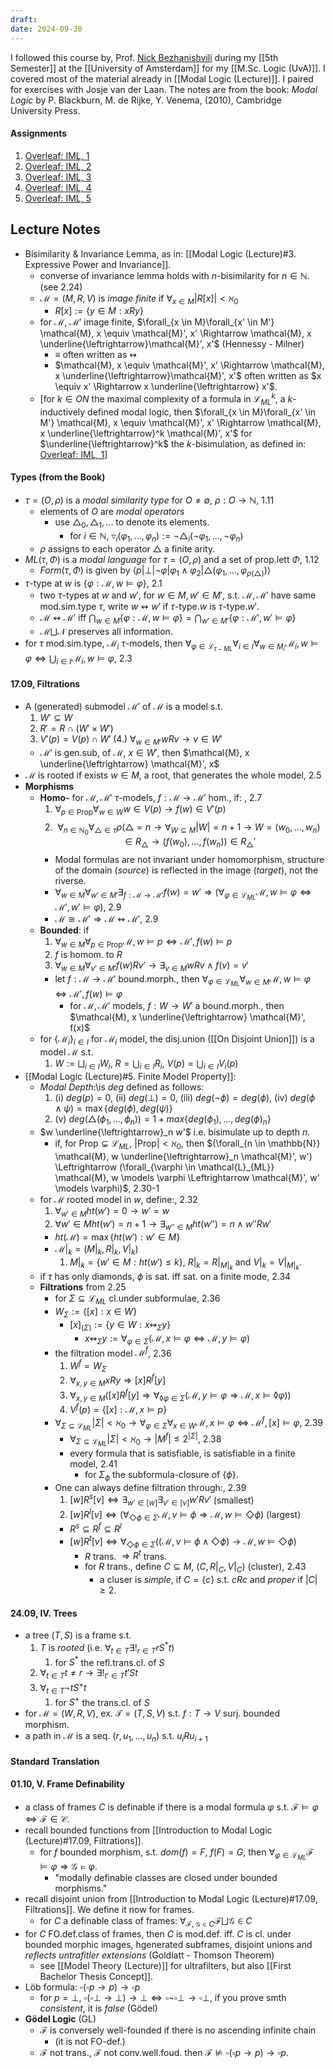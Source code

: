 ```yaml
---
draft: 
date: 2024-09-30
---
```

I followed this course by, Prof. [Nick Bezhanishvili]() during my [[5th Semester]] at the [[University of Amsterdam]] for my [[M.Sc. Logic (UvA)]]. I covered most of the material already in [[Modal Logic (Lecture)]]. I paired for exercises with Josje van der Laan. The notes are from the book: _Modal Logic_ by P. Blackburn, M. de Rijke, Y. Venema, (2010), Cambridge University Press.
#### Assignments
1. [Overleaf: IML, 1](https://www.overleaf.com/read/qdtknhmjymqt#0a2005)
2. [Overleaf: IML, 2](https://www.overleaf.com/read/cpcbpxgshgwx#9933a8)
3. [Overleaf: IML, 3](https://www.overleaf.com/read/fhfgdcfdxfks#e50bb8)
4. [Overleaf: IML, 4](https://www.overleaf.com/read/nqzhrtkqwbjy#cd734e)
5. [Overleaf: IML, 5](https://www.overleaf.com/read/bnbpqggkwwdm#e2f4f5)
## Lecture Notes
- Bisimilarity & Invariance Lemma, as in: [[Modal Logic (Lecture)#3. Expressive Power and Invariance]].
	- converse of invariance lemma holds with $n$-bisimilarity for $n \in \mathbb{N}$. (see 2.24)
	- $\mathcal{M} = (M, R, V)$ is _image finite_ if $\forall_{x \in M} |R[x]| < \aleph_0$
		- $R[x] := \{y \in M : x R y\}$
	- for $\mathcal{M}$, $\mathcal{M}'$ image finite, $\forall_{x \in M}\forall_{x' \in M'} \mathcal{M}, x \equiv \mathcal{M}', x' \Rightarrow \mathcal{M}, x \underline{\leftrightarrow}\mathcal{M}', x'$ (Hennessy - Milner)
		- $\equiv$ often written as $\leftrightsquigarrow$
		- $\mathcal{M}, x \equiv \mathcal{M}', x' \Rightarrow \mathcal{M}, x \underline{\leftrightarrow}\mathcal{M}', x'$ often written as $x \equiv x' \Rightarrow x \underline{\leftrightarrow} x'$.
	- \[for $k \in ON$ the maximal complexity of a formula in $\mathcal{L}^k_{ML}$, a $k$-inductively defined modal logic, then $\forall_{x \in M}\forall_{x' \in M'} \mathcal{M}, x \equiv \mathcal{M}', x' \Rightarrow \mathcal{M}, x \underline{\leftrightarrow}^k \mathcal{M}', x'$ for $\underline{\leftrightarrow}^k$ the $k$-bisimulation, as defined in: [Overleaf: IML, 1](https://www.overleaf.com/read/qdtknhmjymqt#0a2005)\]
#### Types (from the Book)
- $\tau = (O, \rho)$ is a _modal similarity type_ for $O \not = \emptyset$, $\rho: O \to \mathbb{N}$, 1.11
	- elements of $O$ are _modal operators_
		- use $\triangle_0, \triangle_1, ...$ to denote its elements.
			- for $i \in \mathbb{N}$, $\triangledown_i(\varphi_1, ..., \varphi_n) := \lnot \triangle_i (\lnot \varphi_1, ..., \lnot \varphi_n)$ 
	- $\rho$ assigns to each operator $\triangle$ a finite arity.
- $ML(\tau, \Phi)$ is a _modal language_ for $\tau = (O, \rho)$ and a set of prop.lett $\Phi$, 1.12
	- $Form(\tau, \Phi)$ is given by $\langle p | \bot | \lnot \varphi | \varphi_1 \land \varphi_2 | \triangle (\varphi_1, ..., \varphi_{\rho(\triangle)}) \rangle$ 
- $\tau$-type at $w$ is $\{\varphi : \mathcal{M}, w \models\varphi\}$, 2.1
	- two $\tau$-types at $w$ and $w'$, for $w \in M, w' \in M'$, s.t. $\mathcal{M}, \mathcal{M}'$ have same mod.sim.type $\tau$, write $w \leftrightsquigarrow w'$ if $\tau$-type.$w$ is $\tau$-type.$w'$.
	- $\mathcal{M} \leftrightsquigarrow \mathcal{M}'$ iff $\bigcap_{w \in M} \{\varphi : \mathcal{M}, w \models\varphi\} = \bigcap_{w' \in M'} \{\varphi : \mathcal{M}', w' \models\varphi\}$
	- $\mathcal{M} \bigsqcup \mathcal{N}$ preserves all information.
- for $\tau$ mod.sim.type, $\mathcal{M}_i$ $\tau$-models, then $\forall_{\varphi \in \mathcal{L}_{\tau-ML}}\forall_{i \in I} \forall_{w \in M_i} \mathcal{M}_i, w \models \varphi \Leftrightarrow \bigcup_{i \in I}\mathcal{M}_i, w \models \varphi$, 2.3
#### 17.09, Filtrations
- A (generated) submodel $\mathcal{M}'$ of $\mathcal{M}$ is a model s.t.
	1. $W' \subseteq W$ 
	2. $R' = R \cap (W' \times W')$
	3. $V'(p) = V(p) \cap W'$ 
	(4.) $\forall_{w \in M'} wRv \to v \in W'$ 
	- $\mathcal{M'}$ is gen.sub, of $\mathcal{M}$, $x \in W'$, then $\mathcal{M}, x \underline{\leftrightarrow} \mathcal{M}', x$
- $\mathcal{M}$ is rooted if exists $w \in M$, a root, that generates the whole model, 2.5
- **Morphisms**
	- **Homo-** for $\mathcal{M}, \mathcal{M}'$ $\tau$-models, $f: \mathcal{M} \to \mathcal{M}'$ hom., if: , 2.7
		1. $\forall_{p \in \text{Prop}} \forall_{w \in W} w \in V(p) \to f(w) \in V'(p)$ 
		2. $$\forall_{n \in \mathbb{N}_0} \forall_{\triangle \in \tau} \rho(\triangle = n \to \forall_{W \subseteq M} |W| = n +1 \to W = (w_0, ..., w_n) \in R_\triangle \to (f(w_0), ..., f(w_n)) \in R_\triangle'$$
		- Modal formulas are not invariant under homomorphism, structure of the domain (_source_) is reflected in the image (_target_), not the riverse.
		- $\forall_{w \in M}\forall_{w' \in M'}\exists_{f: \mathcal{M} \to \mathcal{M}'} f(w) = w' \Rightarrow (\forall_{\varphi \in \mathcal{L}_{ML}} \mathcal{M}, w \models \varphi \Leftrightarrow \mathcal{M}', w' \models \varphi)$, 2.9
		- $\mathcal{M} \cong \mathcal{M}' \Rightarrow \mathcal{M} \leftrightsquigarrow \mathcal{M}'$, 2.9
	- **Bounded**: if
		1. $\forall_{w \in M} \forall_{p \in \text{Prop}} \mathcal{M}, w \models p \Leftrightarrow \mathcal{M}', f(w) \models p$ 
		2. $f$ is homom. to $R$
		3. $\forall_{w \in M} \forall_{v' \in M'} f(w) R v' \to \exists_{v \in M} wRv \land f(v) = v'$
		- let $f: \mathcal{M} \to \mathcal{M}'$ bound.morph., then $\forall_{\varphi \in \mathcal{L}_{ML}} \forall_{w \in M} \mathcal{M}, w \models \varphi \Leftrightarrow \mathcal{M}', f(w) \models \varphi$ 
			- for $\mathcal{M}, \mathcal{M}'$ models, $f: W \to W'$ a bound.morph., then $\mathcal{M}, x \underline{\leftrightarrow} \mathcal{M}', f(x)$
	- for $\{\mathcal{M}_i\}_{i \in I}$ for $\mathcal{M}_i$ model, the disj.union ([[On Disjoint Union]]) is a model $\mathcal{M}$ s.t.
		1. $W := \bigsqcup_{i \in I} W_i$, $R = \bigcup_{i \in I} R_i$, $V(p) = \bigcup_{i \in I} V_i(p)$ 
- [[Modal Logic (Lecture)#5. Finite Model Property]]:
	- _Modal Depth_:\is $deg$ defined as follows:
		1. (i) $deg(p) = 0$, (ii) $deg(\bot) = 0$, (iii) $deg(\lnot \phi) = deg(\phi)$, (iv) $deg(\phi \land \psi) = \max\{deg(\phi), deg(\psi)\}$ 
		2. (v) $deg(\triangle (\phi_1, ..., \phi_n)) = 1 + max\{deg(\phi_1), ..., deg(\phi)_n\}$ 
	- $w \underline{\leftrightarrow}_n w'$ i.e. bisimulate up to depth $n$.
		- if, for $\text{Prop} \subsetneq \mathcal{L}_{ML}$, $|\text{Prop}| < \aleph_0$, then $(\forall_{n \in \mathbb{N}} \mathcal{M}, w \underline{\leftrightarrow}_n \mathcal{M}', w') \Leftrightarrow (\forall_{\varphi \in \mathcal{L}_{ML}} \mathcal{M}, w \models \varphi \Leftrightarrow \mathcal{M}', w' \models \varphi)$, 2.30-1
	- for $\mathcal{M}$ rooted model in $w$, define:, 2.32
		1. $\forall_{w' \in M}ht(w') = 0 \to w' = w$
		2. $\forall{w' \in M} ht(w') = n + 1 \to \exists_{w'' \in M}ht(w'') = n \land w'' R w'$ 
		- $ht(\mathcal{M}) = \max\{ht(w') : w' \in M\}$ 
		- $\mathcal{M}|_k = (M|_k, R|_k, V|_k)$
			1. $M|_k = \{w' \in M : ht(w') \le k\}$, $R|_k = R|_{M|_k}$ and $V|_k = V|_{M|_k}$.
	- if $\tau$ has only diamonds, $\phi$ is sat. iff sat. on a finite mode, 2.34
	- **Filtrations** from 2.25
		- for $\Sigma \subseteq \mathcal{L}_{ML}$ cl.under subformulae, 2.36
		- $W_\Sigma := \{[x]: x \in W\}$
			- $[x]_{(\Sigma)} := \{y \in W : x \leftrightsquigarrow_\Sigma y\}$
				- $x \leftrightsquigarrow_\Sigma y := \forall_{\varphi\in \Sigma}(\mathcal{M}, x \models \varphi \Leftrightarrow \mathcal{M}, y \models \varphi)$
		- the filtration model $\mathcal{M}^f$, 2.36
			1. $W^f = W_\Sigma$
			2. $\forall_{x, y \in M} xRy \Rightarrow [x] R^f [y]$ 
			3. $\forall_{x, y \in M} ([x]R^f[y] \Rightarrow \forall_{\lozenge \varphi \in \Sigma}(\mathcal{M}, y \models \varphi \Rightarrow \mathcal{M}, x \models \lozenge \varphi))$
			4. $V^f(p) = \{[x]: \mathcal{M}, x \models p\}$
		- $\forall_{\Sigma \subseteq \mathcal{L}_{ML}} |\Sigma| < \aleph_0 \to\forall_{\varphi \in \Sigma}  \forall_{x \in W} \mathcal{M}, x \models \varphi \Leftrightarrow \mathcal{M}^f, [x] \models \varphi$, 2.39
			- $\forall_{\Sigma \subseteq \mathcal{L}_{ML}} |\Sigma| < \aleph_0 \to |M^f| \le 2^{|\Sigma|}$, 2.38
			- every formula that is satisfiable, is satisfiable in a finite model, 2.41
				- for $\Sigma_\phi$ the subformula-closure of $\{\phi\}$.
		- One can always define filtration through:, 2.39
			1. $[w] R^s [v] \Leftrightarrow \exists_{w' \in [w]} \exists_{v' \in [v]} w' R v'$ (smallest)
			2. $[w] R^l [v] \Leftrightarrow (\forall_{\Diamond \phi \in \Sigma} \mathcal{M},v \models \phi \Rightarrow \mathcal{M},w \models \Diamond \phi)$ (largest)
			- $R^s \subseteq R^f \subseteq R^l$ 
			- $[w] R^t [v] \Leftrightarrow \forall_{\Diamond \phi \in \Sigma}(( \mathcal{M}, v \models \phi \land \Diamond \phi) \to \mathcal{M}, w \models \Diamond \phi)$ 
				- $R$ trans. $\Rightarrow R^t$ trans.
				- for $R$ trans., define $C \subseteq M$, $(C, R|_C, V|_C)$ (cluster), 2.43
					- a cluser is _simple_, if $C = \{c\}$ s.t. $cRc$ and _proper_ if $|C| \ge 2$.
#### 24.09, IV. Trees
- a tree $(T,S)$ is a frame s.t. 
	1. $T$ is _rooted_ (i.e. $\forall_{t \in T}\exists!_{r \in T} rS^*t$)
		1. for $S^*$ the refl.trans.cl. of $S$
	2. $\forall_{t \in T} t \not = r \to \exists!_{t' \in T} t' S t$
	3. $\forall_{t \in T} \lnot t S^+ t$
		1. for $S^+$ the trans.cl. of $S$
- for $\mathcal{M} = (W, R, V)$, ex. $\mathcal{T} = (T, S, V)$ s.t. $f: T \to V$ surj. bounded morphism.
- a path in $\mathcal{M}$ is a seq. $(r, u_1, ..., u_n)$ s.t. $u_i R u_{i + 1}$ 
#### Standard Translation
#### 01.10, V. Frame Definability
- a class of frames $C$ is definable if there is a modal formula $\varphi$ s.t. $\mathcal{F} \models \varphi \Leftrightarrow \mathcal{F} \in \mathcal{C}$.
- recall bounded functions from [[Introduction to Modal Logic (Lecture)#17.09, Filtrations]].
	- for $f$ bounded morphism, s.t. $dom(f) = F$, $f(F)= G$, then $\forall_{\varphi \in\mathcal{L}_{ML}} \mathcal{F} \models \varphi \Rightarrow \mathcal{G} \models \varphi$.
		- "modally definable classes are closed under bounded morphisms."
- recall disjoint union from [[Introduction to Modal Logic (Lecture)#17.09, Filtrations]]. We define it now for frames.
	- for $C$ a definable class of frames: $\forall_{\mathcal{F}, \mathcal{G} \in C} \mathcal{F} \bigsqcup \mathcal{G} \in C$ 
- for $C$ FO.def.class of frames, then $C$ is mod.def. iff. $C$ is cl. under bounded morphic images, hgenerated subframes, disjoint unions and _reflects untrafitler extensions_ (Goldlatt - Thomson Theorem)
	- see [[Model Theory (Lecture)]] for ultrafilters, but also [[First Bachelor Thesis Concept]].
- Löb formula: $\square ( \square p \to p) \to \square p$ 
	- for $p = \bot$, $\square ( \square \bot \to \bot) \to \bot \Leftrightarrow \square \lnot \square \bot \to \square \bot$, if you prove smth _consistent_, it is _false_ (Gödel)
- **Gödel Logic** (GL)
	- $\mathcal{F}$ is conversely well-founded if there is no ascending infinite chain
		- (it is not FO-def.)
	- $\mathcal{F}$ not trans., $\mathcal{F}$ not conv.well.foud. then $\mathcal{F} \not \models \square ( \square p \to p) \to \square p$.